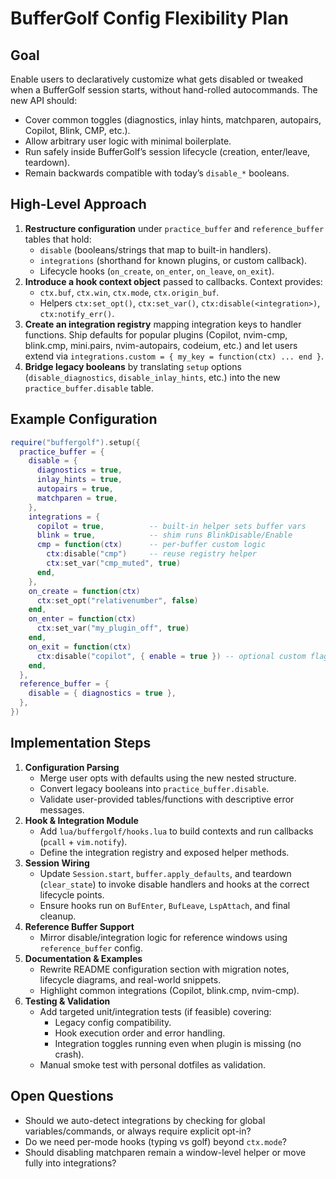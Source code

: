 # BufferGolf Config Flexibility Plan

## Goal

Enable users to declaratively customize what gets disabled or tweaked when a BufferGolf session starts, without hand-rolled autocommands. The new API should:

- Cover common toggles (diagnostics, inlay hints, matchparen, autopairs, Copilot, Blink, CMP, etc.).
- Allow arbitrary user logic with minimal boilerplate.
- Run safely inside BufferGolf’s session lifecycle (creation, enter/leave, teardown).
- Remain backwards compatible with today’s `disable_*` booleans.

## High-Level Approach

1. **Restructure configuration** under `practice_buffer` and `reference_buffer` tables that hold:
   - `disable` (booleans/strings that map to built-in handlers).
   - `integrations` (shorthand for known plugins, or custom callback).
   - Lifecycle hooks (`on_create`, `on_enter`, `on_leave`, `on_exit`).
2. **Introduce a hook context object** passed to callbacks. Context provides:
   - `ctx.buf`, `ctx.win`, `ctx.mode`, `ctx.origin_buf`.
   - Helpers `ctx:set_opt()`, `ctx:set_var()`, `ctx:disable(<integration>)`, `ctx:notify_err()`.
3. **Create an integration registry** mapping integration keys to handler functions. Ship defaults for popular plugins (Copilot, nvim-cmp, blink.cmp, mini.pairs, nvim-autopairs, codeium, etc.) and let users extend via `integrations.custom = { my_key = function(ctx) ... end }`.
4. **Bridge legacy booleans** by translating `setup` options (`disable_diagnostics`, `disable_inlay_hints`, etc.) into the new `practice_buffer.disable` table.

## Example Configuration

```lua
require("buffergolf").setup({
  practice_buffer = {
    disable = {
      diagnostics = true,
      inlay_hints = true,
      autopairs = true,
      matchparen = true,
    },
    integrations = {
      copilot = true,          -- built-in helper sets buffer vars
      blink = true,            -- shim runs BlinkDisable/Enable
      cmp = function(ctx)      -- per-buffer custom logic
        ctx:disable("cmp")     -- reuse registry helper
        ctx:set_var("cmp_muted", true)
      end,
    },
    on_create = function(ctx)
      ctx:set_opt("relativenumber", false)
    end,
    on_enter = function(ctx)
      ctx:set_var("my_plugin_off", true)
    end,
    on_exit = function(ctx)
      ctx:disable("copilot", { enable = true }) -- optional custom flags
    end,
  },
  reference_buffer = {
    disable = { diagnostics = true },
  },
})
```

## Implementation Steps

1. **Configuration Parsing**
   - Merge user opts with defaults using the new nested structure.
   - Convert legacy booleans into `practice_buffer.disable`.
   - Validate user-provided tables/functions with descriptive error messages.
2. **Hook & Integration Module**
   - Add `lua/buffergolf/hooks.lua` to build contexts and run callbacks (`pcall` + `vim.notify`).
   - Define the integration registry and exposed helper methods.
3. **Session Wiring**
   - Update `Session.start`, `buffer.apply_defaults`, and teardown (`clear_state`) to invoke disable handlers and hooks at the correct lifecycle points.
   - Ensure hooks run on `BufEnter`, `BufLeave`, `LspAttach`, and final cleanup.
4. **Reference Buffer Support**
   - Mirror disable/integration logic for reference windows using `reference_buffer` config.
5. **Documentation & Examples**
   - Rewrite README configuration section with migration notes, lifecycle diagrams, and real-world snippets.
   - Highlight common integrations (Copilot, blink.cmp, nvim-cmp).
6. **Testing & Validation**
   - Add targeted unit/integration tests (if feasible) covering:
     - Legacy config compatibility.
     - Hook execution order and error handling.
     - Integration toggles running even when plugin is missing (no crash).
   - Manual smoke test with personal dotfiles as validation.

## Open Questions

- Should we auto-detect integrations by checking for global variables/commands, or always require explicit opt-in?
- Do we need per-mode hooks (typing vs golf) beyond `ctx.mode`?
- Should disabling matchparen remain a window-level helper or move fully into integrations?
